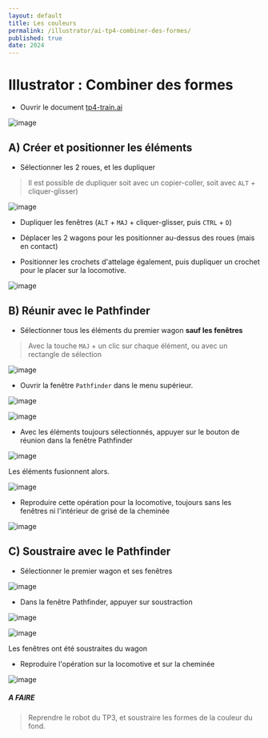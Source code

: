 ```yaml
---
layout: default
title: Les couleurs
permalink: /illustrator/ai-tp4-combiner-des-formes/
published: true
date: 2024
---
```


# Illustrator : Combiner des formes

- Ouvrir le document  [tp4-train.ai](tp4-train.ai)
  
![image](https://github.com/user-attachments/assets/b632b36b-82d0-4c7e-9549-c7b835556f06)

## A) Créer et positionner les éléments

- Sélectionner les 2 roues, et les dupliquer
  
> Il est possible de dupliquer soit avec un copier-coller, soit avec ```ALT``` + cliquer-glisser)

![image](https://github.com/user-attachments/assets/dca92fb3-5616-43f5-95c3-7709dedcd8b5)

- Dupliquer les fenêtres (```ALT``` + ```MAJ``` + cliquer-glisser, puis ```CTRL``` + ```D```)

- Déplacer les 2 wagons pour les positionner au-dessus des roues (mais en contact)

- Positionner les crochets d'attelage également, puis dupliquer un crochet pour le placer sur la locomotive.

![image](https://github.com/user-attachments/assets/e7fe93fd-07b6-48e7-8b5b-523bfd94b6fd)

## B) Réunir avec le Pathfinder

- Sélectionner tous les éléments du premier wagon **sauf les fenêtres**

> Avec la touche ```MAJ``` + un clic sur chaque élément, ou avec un rectangle de sélection

![image](https://github.com/user-attachments/assets/9448d6e9-b757-4e6c-a74d-8a7387aed047)

- Ouvrir la fenêtre ```Pathfinder``` dans le menu supérieur.

![image](https://github.com/user-attachments/assets/1e5dd238-0f1f-44b2-aed6-100b1ad761d1)

![image](https://github.com/user-attachments/assets/05fa2a66-d8a5-44d7-9921-6b07cb216c31)

- Avec les éléments toujours sélectionnés, appuyer sur le bouton de réunion dans la fenêtre Pathfinder

![image](https://github.com/user-attachments/assets/950ef0c8-3929-4f9a-af98-c60607129c28)

Les éléments fusionnent alors.

![image](https://github.com/user-attachments/assets/9a78c19c-d8c7-4787-bc59-8305f8993c5f)

- Reproduire cette opération pour la locomotive, toujours sans les fenêtres ni l'intérieur de grisé de la cheminée

![image](https://github.com/user-attachments/assets/d35b91df-d336-49ba-9d90-88cf6bbfa7ec)

## C) Soustraire avec le Pathfinder

- Sélectionner le premier wagon et ses fenêtres

![image](https://github.com/user-attachments/assets/393fe240-73b3-4329-9f1e-a0b2fd20d512)

- Dans la fenêtre Pathfinder, appuyer sur soustraction

![image](https://github.com/user-attachments/assets/f9d54297-d9fb-4f81-8cc6-df1cc5a4f11c)

![image](https://github.com/user-attachments/assets/dc3143f2-3a27-4977-b447-0ee530e65d56)

Les fenêtres ont été soustraites du wagon

- Reproduire l'opération sur la locomotive et sur la cheminée

![image](https://github.com/user-attachments/assets/cb22cbcb-36f8-43a6-9ca4-abfe0fac6cfd)

##### A FAIRE
> Reprendre le robot du TP3, et soustraire les formes de la couleur du fond.

